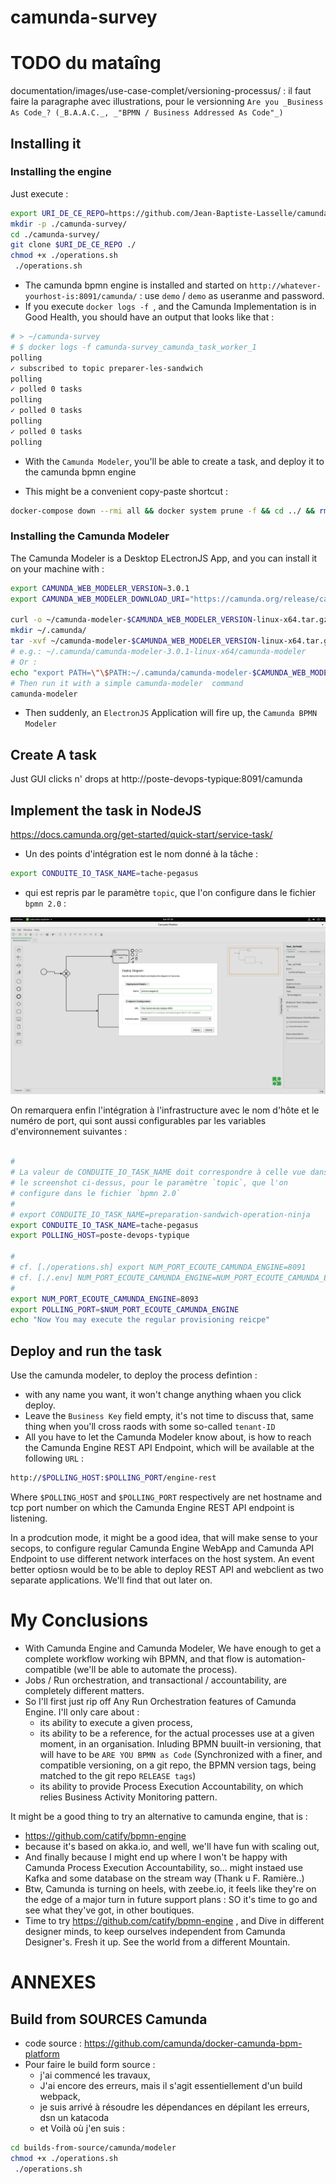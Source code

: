 # camunda-survey

# TODO du mataîng

documentation/images/use-case-complet/versioning-processus/ : il faut faire la paragraphe avec illustrations, pour
le versionning `Are you _Business As Code_? (_B.A.A.C._, _"BPMN / Business Addressed As Code"_)`

##  Installing it


### Installing the engine

Just execute :

```bash
export URI_DE_CE_REPO=https://github.com/Jean-Baptiste-Lasselle/camunda-survey
mkdir -p ./camunda-survey/
cd ./camunda-survey/
git clone $URI_DE_CE_REPO ./
chmod +x ./operations.sh
 ./operations.sh
```


* The camunda bpmn engine is installed and started on `http://whatever-yourhost-is:8091/camunda/` : use `demo` / `demo` as useranme and password.
* If you execute `docker logs -f `, and the Camunda Implementation is in Good Health, you should have an output that looks like that :
```bash
# > ~/camunda-survey
# $ docker logs -f camunda-survey_camunda_task_worker_1
polling
✓ subscribed to topic preparer-les-sandwich
polling
✓ polled 0 tasks
polling
✓ polled 0 tasks
polling
✓ polled 0 tasks
polling

```

* With the `Camunda Modeler`, you'll be able to create a task, and deploy it to the camunda bpmn engine

* This might be a convenient copy-paste shortcut :

```bash
docker-compose down --rmi all && docker system prune -f && cd ../ && rm -fr ./camunda-survey/
```

### Installing the Camunda Modeler

The Camunda Modeler is a Desktop ELectronJS App, and you can install it on your machine with :

```bash
export CAMUNDA_WEB_MODELER_VERSION=3.0.1
export CAMUNDA_WEB_MODELER_DOWNLOAD_URI="https://camunda.org/release/camunda-modeler/$CAMUNDA_WEB_MODELER_VERSION/camunda-modeler-$CAMUNDA_WEB_MODELER_VERSION-linux-x64.tar.gz"

curl -o ~/camunda-modeler-$CAMUNDA_WEB_MODELER_VERSION-linux-x64.tar.gz -L $CAMUNDA_WEB_MODELER_DOWNLOAD_URI
mkdir ~/.camunda/
tar -xvf ~/camunda-modeler-$CAMUNDA_WEB_MODELER_VERSION-linux-x64.tar.gz -C ~/.camunda/
# e.g.: ~/.camunda/camunda-modeler-3.0.1-linux-x64/camunda-modeler
# Or :
echo "export PATH=\"\$PATH:~/.camunda/camunda-modeler-$CAMUNDA_WEB_MODELER_VERSION-linux-x64/\"" >> ~/.bashrc
# Then run it with a simple camunda-modeler  command
camunda-modeler
```


* Then suddenly, an `ElectronJS` Application will fire up, the `Camunda BPMN Modeler`

##  Create A task

Just GUI clicks n' drops at http://poste-devops-typique:8091/camunda



## Implement the task in NodeJS

https://docs.camunda.org/get-started/quick-start/service-task/

* Un des points d'intégration est le nom donné à la tâche :
```bash
export CONDUITE_IO_TASK_NAME=tache-pegasus
```
* qui est repris par le paramètre `topic`, que l'on configure dans le fichier `bpmn 2.0` :

![param intégration impl taches bpmn](https://github.com/Jean-Baptiste-Lasselle/camunda-survey/raw/master/documentation/images/CAMUNDA_BPMN_TASK_IMPLEMENTATION_TOUS_LES_PARAMETRES_INTEGRATION_2019-04-13%2007-10-13.png)

On remarquera enfin l'intégration à l'infrastructure avec le nom d'hôte et le numéro de port, qui sont aussi configurables par les variables d'environnement suivantes :

```bash

# 
# La valeur de CONDUITE_IO_TASK_NAME doit correspondre à celle vue dans
# le screenshot ci-dessus, pour le paramètre `topic`, que l'on
# configure dans le fichier `bpmn 2.0`
#
# export CONDUITE_IO_TASK_NAME=preparation-sandwich-operation-ninja
export CONDUITE_IO_TASK_NAME=tache-pegasus
export POLLING_HOST=poste-devops-typique

# 
# cf. [./operations.sh] export NUM_PORT_ECOUTE_CAMUNDA_ENGINE=8091
# cf. [./.env] NUM_PORT_ECOUTE_CAMUNDA_ENGINE=NUM_PORT_ECOUTE_CAMUNDA_ENGINE_JINJA2_VAR
# 
export NUM_PORT_ECOUTE_CAMUNDA_ENGINE=8093
export POLLING_PORT=$NUM_PORT_ECOUTE_CAMUNDA_ENGINE
echo "Now You may execute the regular provisioning reicpe"
```

## Deploy and run the task

Use the camunda modeler, to deploy the process defintion :
* with any name you want, it won't change anything whaen you click deploy.
* Leave the `Business Key` field empty, it's not time to discuss that, same thing when you'll cross raods with some so-called `tenant-ID`
* All you have to let the Camunda Modeler know about, is how to reach the Camunda Engine REST API Endpoint, which will be available at the following `URL` :
```bash
http://$POLLING_HOST:$POLLING_PORT/engine-rest
```

Where `$POLLING_HOST` and `$POLLING_PORT` respectively are net hostname and tcp port number on which the Camunda Engine REST API endpoint is listening.

In a prodcution mode, it might be a good idea, that will make sense to your secops, to configure regular Camunda Engine WebApp and Camunda API Endpoint to use different network interfaces on the host system. An event better optiosn would be to be able to deploy REST API and webclient as two separate applications. We'll find that out later on.  


# My Conclusions

* With Camunda Engine and Camunda Modeler, We have enough to get a complete workflow working wih BPMN, and that flow is automation-compatible (we'll be able to automate the process).
* Jobs / Run orchestration, and transactional / accountability,  are completely different matters.
* So I'll first just rip off Any Run Orchestration features of Camunda Engine.  I'll only care about :
  * its ability to execute a given process,
  * its ability to be a reference, for the actual processes use at a given moment, in an organisation. Inluding BPMN buuilt-in versioning, that will have to be `ARE YOU BPMN as Code` (Synchronized with a finer, and compatible versioning, on a git repo, the BPMN version tags, being matched to the git repo `RELEASE tags`)
  * its ability to provide Process Execution Accountability, on which relies Business Activity Monitoring pattern.

It might be a good thing to try an alternative to camunda engine, that is :
* https://github.com/catify/bpmn-engine
* because it's based on akka.io, and well, we'll have fun with scaling out,
* And finally because I might end up where I won't be happy with Camunda Process Execution Accountability, so... might instaed use Kafka and some database on the stream way (Thank u F. Ramière..)
* Btw, Camunda is turning on heels, with zeebe.io, it feels like they're on the edge of a major turn in future support plans : SO it's time to go and see what they've got, in other boutiques.
* Time to try https://github.com/catify/bpmn-engine , and Dive in different designer minds, to keep ourselves independent from Camunda Designer's. Fresh it up. See the world from a different Mountain.


# ANNEXES

## Build from SOURCES Camunda

* code source : https://github.com/camunda/docker-camunda-bpm-platform
* Pour faire le build form source :
  * j'ai commencé les travaux,
  * J'ai encore des erreurs, mais il s'agit essentiellement d'un build webpack,
  * je suis arrivé à résoudre les dépendances en dépilant les erreurs, dsn un katacoda
  * et Voilà où j'en suis :


```bash
cd builds-from-source/camunda/modeler
chmod +x ./operations.sh
 ./operations.sh

```
